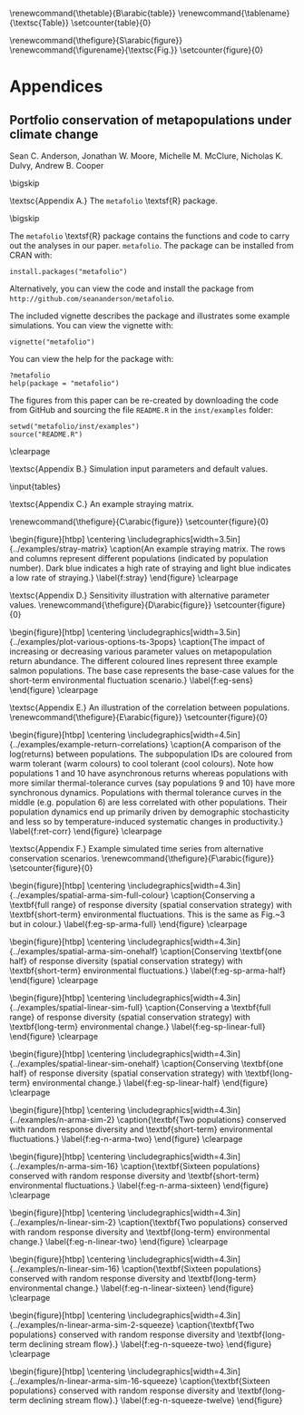 <!--% redefine the command that creates the Table number.-->
\renewcommand{\thetable}{B\arabic{table}}
\renewcommand{\tablename}{\textsc{Table}}
\setcounter{table}{0}

<!--% redefine the command that creates the Figure number.-->
\renewcommand{\thefigure}{S\arabic{figure}}
\renewcommand{\figurename}{\textsc{Fig.}}
\setcounter{figure}{0}

# Appendices

## Portfolio conservation of metapopulations under climate change

Sean C. Anderson, Jonathan W. Moore, Michelle M. McClure, Nicholas K. Dulvy, Andrew B. Cooper

\bigskip

\textsc{Appendix A.} The `metafolio` \textsf{R} package.

\bigskip


The `metafolio` \textsf{R} package contains the functions and code to carry out the analyses in our paper.
`metafolio`. 
The package can be installed from CRAN with:

```
install.packages("metafolio")
```

Alternatively, you can view the code and install the package from `http://github.com/seananderson/metafolio`.

The included vignette describes the package and illustrates some example simulations.
You can view the vignette with:

```
vignette("metafolio")
```

You can view the help for the package with:

```
?metafolio
help(package = "metafolio")
```

The figures from this paper can be re-created by downloading the code from GitHub and sourcing the file `README.R` in the `inst/examples` folder:

```
setwd("metafolio/inst/examples")
source("README.R")
```

\clearpage

\textsc{Appendix B.} Simulation input parameters and default values.

\input{tables}

\textsc{Appendix C.} An example straying matrix.

\renewcommand{\thefigure}{C\arabic{figure}}
\setcounter{figure}{0}

\begin{figure}[htbp]
\centering
\includegraphics[width=3.5in]{../examples/stray-matrix}
\caption{An example straying matrix. The rows and columns represent different
populations (indicated by population number). Dark blue indicates a high rate
of straying and light blue indicates a low rate of straying.}
\label{f:stray}
\end{figure}
\clearpage

\textsc{Appendix D.} Sensitivity illustration with alternative parameter values.
\renewcommand{\thefigure}{D\arabic{figure}}
\setcounter{figure}{0}

\begin{figure}[htbp]
\centering
\includegraphics[width=3.5in]{../examples/plot-various-options-ts-3pops}
\caption{The impact of increasing or decreasing various parameter values on
metapopulation return abundance. The different coloured lines represent three
example salmon populations. The base case represents the base-case values for
the short-term environmental fluctuation scenario.}
\label{f:eg-sens}
\end{figure}
\clearpage

\textsc{Appendix E.} An illustration of the correlation between populations.
\renewcommand{\thefigure}{E\arabic{figure}}
\setcounter{figure}{0}

\begin{figure}[htbp]
\centering
\includegraphics[width=4.5in]{../examples/example-return-correlations}
\caption{A comparison of the log(returns) between populations. The
subpopulation IDs are coloured from warm tolerant (warm colours) to cool
tolerant (cool colours). Note how populations 1 and 10 have asynchronous
returns whereas populations with more similar thermal-tolerance curves (say
populations 9 and 10) have more synchronous dynamics. Populations with
thermal tolerance curves in the middle (e.g. population 6) are less
correlated with other populations. Their population dynamics end up primarily
driven by demographic stochasticity and less so by temperature-induced
systematic changes in productivity.}
\label{f:ret-corr}
\end{figure}
\clearpage

\textsc{Appendix F.} Example simulated time series from alternative conservation scenarios.
\renewcommand{\thefigure}{F\arabic{figure}}
\setcounter{figure}{0}

<!--TODO - this should be removed - it duplicates a main text fig-->
\begin{figure}[htbp]
\centering
\includegraphics[width=4.3in]{../examples/spatial-arma-sim-full-colour}
\caption{Conserving a \textbf{full range} of response diversity (spatial
conservation strategy) with \textbf{short-term} environmental fluctuations. This is the same as Fig.~3 but in colour.}
\label{f:eg-sp-arma-full}
\end{figure}
\clearpage

\begin{figure}[htbp]
\centering
\includegraphics[width=4.3in]{../examples/spatial-arma-sim-onehalf}
\caption{Conserving \textbf{one half} of response diversity (spatial
conservation strategy) with \textbf{short-term} environmental fluctuations.}
\label{f:eg-sp-arma-half}
\end{figure}
\clearpage

\begin{figure}[htbp]
\centering
\includegraphics[width=4.3in]{../examples/spatial-linear-sim-full}
\caption{Conserving a \textbf{full range} of response diversity (spatial
conservation strategy) with \textbf{long-term} environmental change.}
\label{f:eg-sp-linear-full}
\end{figure}
\clearpage

\begin{figure}[htbp]
\centering
\includegraphics[width=4.3in]{../examples/spatial-linear-sim-onehalf}
\caption{Conserving \textbf{one half} of response diversity (spatial
conservation strategy) with \textbf{long-term} environmental change.}
\label{f:eg-sp-linear-half}
\end{figure}
\clearpage

\begin{figure}[htbp]
\centering
\includegraphics[width=4.3in]{../examples/n-arma-sim-2}
\caption{\textbf{Two populations} conserved with random response diversity and
\textbf{short-term} environmental fluctuations.}
\label{f:eg-n-arma-two}
\end{figure}
\clearpage

\begin{figure}[htbp]
\centering
\includegraphics[width=4.3in]{../examples/n-arma-sim-16}
\caption{\textbf{Sixteen populations} conserved with random response diversity
and \textbf{short-term} environmental fluctuations.}
\label{f:eg-n-arma-sixteen}
\end{figure}
\clearpage

\begin{figure}[htbp]
\centering
\includegraphics[width=4.3in]{../examples/n-linear-sim-2}
\caption{\textbf{Two populations} conserved with random response diversity and
\textbf{long-term} environmental change.}
\label{f:eg-n-linear-two}
\end{figure}
\clearpage

\begin{figure}[htbp]
\centering
\includegraphics[width=4.3in]{../examples/n-linear-sim-16}
\caption{\textbf{Sixteen populations} conserved with random response diversity
and \textbf{long-term} environmental change.}
\label{f:eg-n-linear-sixteen}
\end{figure}
\clearpage

\begin{figure}[htbp]
\centering
\includegraphics[width=4.3in]{../examples/n-linear-arma-sim-2-squeeze}
\caption{\textbf{Two populations} conserved with random response diversity
and \textbf{long-term declining stream flow}.}
\label{f:eg-n-squeeze-two}
\end{figure}
\clearpage

\begin{figure}[htbp]
\centering
\includegraphics[width=4.3in]{../examples/n-linear-arma-sim-16-squeeze}
\caption{\textbf{Sixteen populations} conserved with random response diversity
and \textbf{long-term declining stream flow}.}
\label{f:eg-n-squeeze-twelve}
\end{figure}

